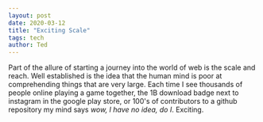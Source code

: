 ```yaml
---
layout: post
date: 2020-03-12
title: "Exciting Scale"
tags: tech
author: Ted
---
```


Part of the allure of starting a journey into the world of web is the scale and reach. Well established is the idea that the human mind is poor at comprehending things that are very large. Each time I see thousands of people online playing a game together, the 1B download badge next to instagram in the google play store, or 100's of contributors to a github repository my mind says _wow, I have no idea, do I_. Exciting.  
